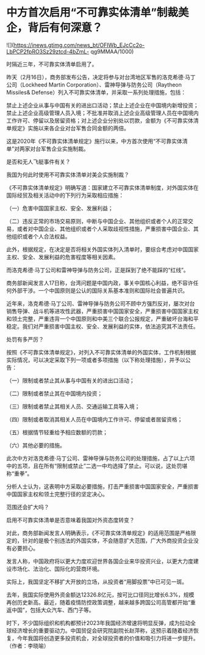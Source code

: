 # 中方首次启用“不可靠实体清单”制裁美企，背后有何深意？

![](https://inews.gtimg.com/news_bt/OFIWb_EJcCc2o-LbPCP2fpRO3Sz29ztcd-4bZmL-
qg9MMAA/1000)

时隔近三年，不可靠实体清单启用了。

昨天（2月16日），商务部发布公告，决定将参与对台湾地区军售的洛克希德·马丁公司（Lockheed Martin
Corporation）、雷神导弹与防务公司（Raytheon Missiles& Defense）列入不可靠实体清单，并采取一系列处理措施，包括：

禁止上述企业从事与中国有关的进出口活动；禁止上述企业在中国境内新增投资；禁止上述企业高级管理人员入境；不批准并取消上述企业高级管理人员在中国境内工作许可、停留以及居留资格；对上述企业分别处以罚款，金额为《不可靠实体清单规定》实施以来各企业对台军售合同金额的两倍。

这是2020年《不可靠实体清单规定》施行以来，中方首次使用“不可靠实体清单”对两家对台军售企业实施制裁。

是否和无人飞艇事件有关？

我国为何此时使用不可靠实体清单对美企实施制裁？

《不可靠实体清单规定》明确写道：国家建立不可靠实体清单制度，对外国实体在国际经贸及相关活动中的下列行为采取相应措施：

（一）危害中国国家主权、安全、发展利益；

（二）违反正常的市场交易原则，中断与中国企业、其他组织或者个人的正常交易，或者对中国企业、其他组织或者个人采取歧视性措施，严重损害中国企业、其他组织或者个人合法权益。

此外，根据规定，在决定是否将相关外国实体列入清单时，要综合考虑对中国国家主权、安全、发展利益的危害程度等相关因素。

而洛克希德·马丁公司和雷神导弹与防务公司，正是踩到了绝不能踩的“红线”。

商务部新闻发言人17日称，台湾问题是中国内政，事关中国核心利益，绝不容许任何外部干涉。一个中国原则是公认的国际关系基本准则和国际社会普遍共识。

近年来，洛克希德·马丁公司、雷神导弹与防务公司不顾中方强烈反对，屡次对台销售导弹、战斗机等进攻性武器，严重损害中国国家安全，严重损害中国国家主权和领土完整，严重违背一个中国原则和中美三个联合公报规定，严重破坏台海和平稳定。我们对严重损害中国主权、安全、发展利益的实体，依法追究其不法责任。

处罚有多严厉？

按照《不可靠实体清单规定》，对列入不可靠实体清单的外国实体，工作机制根据实际情况，可以决定采取下列一项或者多项措施（以下称处理措施），并予以公告：

（一）限制或者禁止其从事与中国有关的进出口活动；

（二）限制或者禁止其在中国境内投资；

（三）限制或者禁止其相关人员、交通运输工具等入境；

（四）限制或者取消其相关人员在中国境内工作许可、停留或者居留资格；

（五）根据情节轻重给予相应数额的罚款；

（六）其他必要的措施。

此次中方对洛克希德·马丁公司、雷神导弹与防务公司的处理措施，占了以上六项中的五项，且在所有“限制或禁止”二选一中均选择了禁止。可以说，这处罚堪称“重拳”。

分析人士认为，这表明中方采取必要措施，打击严重损害中国国家安全，严重损害中国国家主权和领土完整行径的坚定决心。

范围还会扩大吗？

启用不可靠实体清单是否意味着我国对外资态度转变？

对此，商务部新闻发言人明确表示，《不可靠实体清单规定》的适用范围是严格限定的，针对的是极个别违法的外国实体，不会随意扩大范围，广大外商投资企业没有必要担心。

发言人称，中国政府将以更大力度欢迎世界各国企业来华投资兴业，以更大力度建设市场化、法治化、国际化的营商环境。

实际上，我国坚定不移扩大开放的立场，从投资者“用脚投票”中已可见一斑。

去年，我国实际使用外资金额达12326.8亿元，按可比口径同比增长6.3%，规模再创历史新高。最近，随着疫情防控政策调整，越来越多跨国公司高管都开始“重返中国”，包括大众汽车、西门子等。

时下，不少国际组织和机构都预计2023年我国经济增速将明显反弹，成为拉动全球经济增长的重要驱动力。中国贸促会研究院副院长赵萍称，这预示着随着经济恢复，今年我国将创造更多投资机会，对全球投资者的价值和吸引力将进一步提升。（作者：李晓喻）

